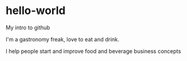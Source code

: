# hello-world
My intro to github

I'm a gastronomy freak, love to eat and drink.

I help people start and improve food and beverage business concepts
